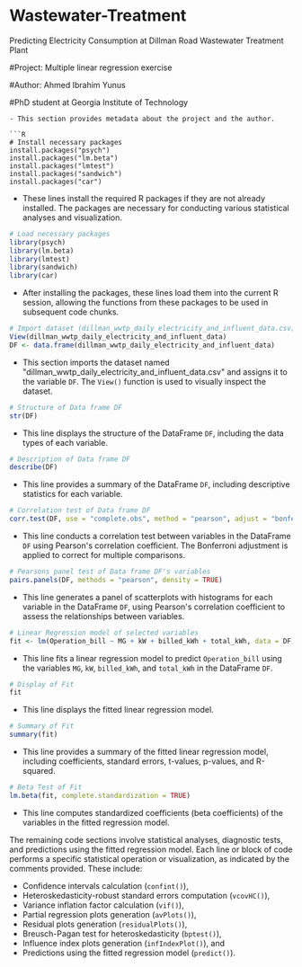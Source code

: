 # Wastewater-Treatment
Predicting Electricity Consumption at Dillman Road Wastewater Treatment Plant



#Project: Multiple linear regression exercise

#Author: Ahmed Ibrahim Yunus

#PhD student at Georgia Institute of Technology
```
- This section provides metadata about the project and the author.

```R
# Install necessary packages
install.packages("psych")
install.packages("lm.beta")
install.packages("lmtest")
install.packages("sandwich")
install.packages("car")
```
- These lines install the required R packages if they are not already installed. The packages are necessary for conducting various statistical analyses and visualization.

```R
# Load necessary packages
library(psych)
library(lm.beta)
library(lmtest)
library(sandwich)
library(car)
```
- After installing the packages, these lines load them into the current R session, allowing the functions from these packages to be used in subsequent code chunks.

```R
# Import dataset (dillman_wwtp_daily_electricity_and_influent_data.csv)
View(dillman_wwtp_daily_electricity_and_influent_data)
DF <- data.frame(dillman_wwtp_daily_electricity_and_influent_data)
```
- This section imports the dataset named "dillman_wwtp_daily_electricity_and_influent_data.csv" and assigns it to the variable `DF`. The `View()` function is used to visually inspect the dataset.

```R
# Structure of Data frame DF
str(DF)
```
- This line displays the structure of the DataFrame `DF`, including the data types of each variable.

```R
# Description of Data frame DF
describe(DF)
```
- This line provides a summary of the DataFrame `DF`, including descriptive statistics for each variable.

```R
# Correlation test of Data frame DF
corr.test(DF, use = "complete.obs", method = "pearson", adjust = "bonferroni")
```
- This line conducts a correlation test between variables in the DataFrame `DF` using Pearson's correlation coefficient. The Bonferroni adjustment is applied to correct for multiple comparisons.

```R
# Pearsons panel test of Data frame DF's variables
pairs.panels(DF, methods = "pearson", density = TRUE)
```
- This line generates a panel of scatterplots with histograms for each variable in the DataFrame `DF`, using Pearson's correlation coefficient to assess the relationships between variables.

```R
# Linear Regression model of selected variables
fit <- lm(Operation_bill ~ MG + kW + billed_kWh + total_kWh, data = DF)
```
- This line fits a linear regression model to predict `Operation_bill` using the variables `MG`, `kW`, `billed_kWh`, and `total_kWh` in the DataFrame `DF`.

```R
# Display of Fit
fit
```
- This line displays the fitted linear regression model.

```R
# Summary of Fit
summary(fit)
```
- This line provides a summary of the fitted linear regression model, including coefficients, standard errors, t-values, p-values, and R-squared.

```R
# Beta Test of Fit
lm.beta(fit, complete.standardization = TRUE)
```
- This line computes standardized coefficients (beta coefficients) of the variables in the fitted regression model.

The remaining code sections involve statistical analyses, diagnostic tests, and predictions using the fitted regression model. Each line or block of code performs a specific statistical operation or visualization, as indicated by the comments provided. These include:

- Confidence intervals calculation (`confint()`),
- Heteroskedasticity-robust standard errors computation (`vcovHC()`),
- Variance inflation factor calculation (`vif()`),
- Partial regression plots generation (`avPlots()`),
- Residual plots generation (`residualPlots()`),
- Breusch-Pagan test for heteroskedasticity (`bptest()`),
- Influence index plots generation (`infIndexPlot()`), and
- Predictions using the fitted regression model (`predict()`).
